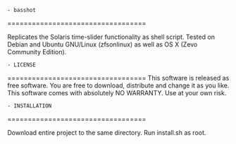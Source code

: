 	- basshot
==================================

Replicates the Solaris time-slider functionality as shell script. Tested on Debian and Ubuntu GNU/Linux (zfsonlinux) as well as OS X (Zevo Community Edition).


	- LICENSE
==================================
This software is released as free software. You are free to download, distribute and change it as you like. This software comes with absolutely NO WARRANTY. Use at your own risk. 


	- INSTALLATION
==================================

Download entire project to the same directory. Run install.sh as root. 